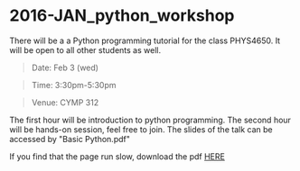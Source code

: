 # 2016-JAN_python_workshop

There will be a a Python programming tutorial for the class PHYS4650. It will be open to all other students as well.

>Date: Feb 3 (wed)

>Time: 3:30pm-5:30pm

>Venue: CYMP 312

The first hour will be introduction to python programming.
The second hour will be hands-on session, feel free to join.
The slides of the talk can be accessed by "Basic Python.pdf"

If you find that the page run slow, download the pdf [HERE](https://github.com/ryan-leung/2016-JAN_python_workshop/raw/master/Basic%20python.pdf)
